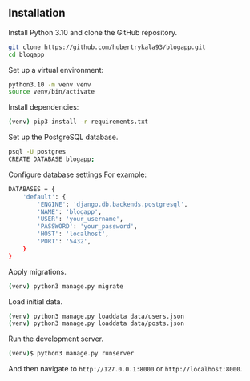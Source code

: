 ## Installation

Install Python 3.10 and clone the GitHub repository.

```bash
git clone https://github.com/hubertrykala93/blogapp.git
cd blogapp
```

Set up a virtual environment:

```bash
python3.10 -m venv venv
source venv/bin/activate
```

Install dependencies:

```bash
(venv) pip3 install -r requirements.txt
```

Set up the PostgreSQL database.

```bash
psql -U postgres
CREATE DATABASE blogapp;
```

Configure database settings For example:

```bash
DATABASES = {
    'default': {
        'ENGINE': 'django.db.backends.postgresql',
        'NAME': 'blogapp',
        'USER': 'your_username',
        'PASSWORD': 'your_password',
        'HOST': 'localhost',
        'PORT': '5432',
    }
}
```

Apply migrations.

```bash
(venv) python3 manage.py migrate
```

Load initial data.

```bash
(venv) python3 manage.py loaddata data/users.json
(venv) python3 manage.py loaddata data/posts.json
```

 Run the development server.

```bash
(venv)$ python3 manage.py runserver
```

And then navigate to ```http://127.0.0.1:8000``` or ```http://localhost:8000```.

